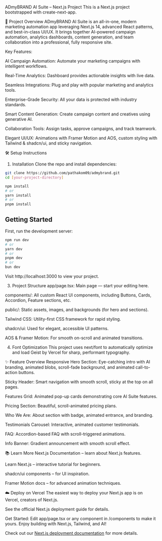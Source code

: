 ADmyBRAND AI Suite – Next.js Project
This is a Next.js project bootstrapped with create-next-app.

🚀 Project Overview
ADmyBRAND AI Suite is an all-in-one, modern marketing automation app leveraging Next.js 14, advanced React patterns, and best-in-class UI/UX. It brings together AI-powered campaign automation, analytics dashboards, content generation, and team collaboration into a professional, fully responsive site.

Key Features:

AI Campaign Automation: Automate your marketing campaigns with intelligent workflows.

Real-Time Analytics: Dashboard provides actionable insights with live data.

Seamless Integrations: Plug and play with popular marketing and analytics tools.

Enterprise-Grade Security: All your data is protected with industry standards.

Smart Content Generation: Create campaign content and creatives using generative AI.

Collaboration Tools: Assign tasks, approve campaigns, and track teamwork.

Elegant UI/UX: Animations with Framer Motion and AOS, custom styling with Tailwind & shadcn/ui, and sticky navigation.

🛠️ Setup Instructions
1. Installation
Clone the repo and install dependencies:

```bash
git clone https://github.com/pathakom09/admybrand.git
cd [your-project-directory]

npm install
# or
yarn install
# or
pnpm install

```
## Getting Started

First, run the development server:

```bash
npm run dev
# or
yarn dev
# or
pnpm dev
# or
bun dev
```
Visit http://localhost:3000 to view your project.

3. Project Structure
app/page.tsx: Main page — start your editing here.

components/: All custom React UI components, including Buttons, Cards, Accordion, Feature sections, etc.

public/: Static assets, images, and backgrounds (for hero and sections).

Tailwind CSS: Utility-first CSS framework for rapid styling.

shadcn/ui: Used for elegant, accessible UI patterns.

AOS & Framer Motion: For smooth on-scroll and animated transitions.

4. Font Optimization
This project uses next/font to automatically optimize and load Geist by Vercel for sharp, performant typography.

✨ Feature Overview
Responsive Hero Section: Eye-catching intro with AI branding, animated blobs, scroll-fade background, and animated call-to-action buttons.

Sticky Header: Smart navigation with smooth scroll, sticky at the top on all pages.

Features Grid: Animated pop-up cards demonstrating core AI Suite features.

Pricing Section: Beautiful, scroll-animated pricing plans.

Who We Are: About section with badge, animated entrance, and branding.

Testimonials Carousel: Interactive, animated customer testimonials.

FAQ: Accordion-based FAQ with scroll-triggered animations.

Info Banner: Gradient announcement with smooth scroll effect.

📚 Learn More
Next.js Documentation – learn about Next.js features.

Learn Next.js – interactive tutorial for beginners.

shadcn/ui components – for UI inspiration.

Framer Motion docs – for advanced animation techniques.

☁️ Deploy on Vercel
The easiest way to deploy your Next.js app is on Vercel, creators of Next.js.

See the official Next.js deployment guide for details.

Get Started:
Edit app/page.tsx or any component in /components to make it yours.
Enjoy building with Next.js, Tailwind, and AI!

Check out our [Next.js deployment documentation](https://nextjs.org/docs/app/building-your-application/deploying) for more details.
